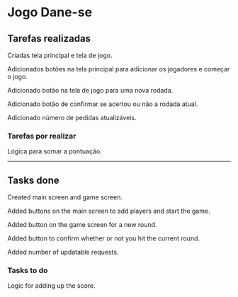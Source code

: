 # Jogo Dane-se


## Tarefas realizadas


Criadas tela principal e tela de jogo.

Adicionados botões na tela principal para adicionar os jogadores e começar o jogo.

Adicionado botão na tela de jogo para uma nova rodada.

Adicionado botão de confirmar se acertou ou não a rodada atual.

Adicionado número de pedidas atualizáveis.

### Tarefas por realizar

Lógica para somar a pontuação.

________________________________________________________________________________________________________________________________________________________


## Tasks done


Created main screen and game screen.

Added buttons on the main screen to add players and start the game.

Added button on the game screen for a new round.

Added button to confirm whether or not you hit the current round.

Added number of updatable requests.

### Tasks to do

Logic for adding up the score.
